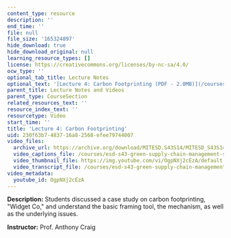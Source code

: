 ```yaml
---
content_type: resource
description: ''
end_time: ''
file: null
file_size: '165324897'
hide_download: true
hide_download_original: null
learning_resource_types: []
license: https://creativecommons.org/licenses/by-nc-sa/4.0/
ocw_type: ''
optional_tab_title: Lecture Notes
optional_text: '[Lecture 4: Carbon Footprinting (PDF - 2.0MB)](/courses/esd-s43-green-supply-chain-management-spring-2014/resources/mitesd_s43s14_lecture4)'
parent_title: Lecture Notes and Videos
parent_type: CourseSection
related_resources_text: ''
resource_index_text: ''
resourcetype: Video
start_time: ''
title: 'Lecture 4: Carbon Footprinting'
uid: 230f63b7-4837-16a8-2568-efee79744007
video_files:
  archive_url: https://archive.org/download/MITESD.S43S14/MITESD_S43S14_ses04_300k.mp4
  video_captions_file: /courses/esd-s43-green-supply-chain-management-spring-2014/2d9290f77ad1536eba6ed850728cc26c_OgpNXj2cEzA.vtt
  video_thumbnail_file: https://img.youtube.com/vi/OgpNXj2cEzA/default.jpg
  video_transcript_file: /courses/esd-s43-green-supply-chain-management-spring-2014/500540041e84cc5dd043e71a31c4b6df_OgpNXj2cEzA.pdf
video_metadata:
  youtube_id: OgpNXj2cEzA
---
```


**Description:** Students discussed a case study on carbon footprinting, "Widget Co," and understand the basic framing tool, the mechanism, as well as the underlying issues.

**Instructor:** Prof. Anthony Craig

